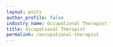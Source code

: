 ```yaml
---
layout: posts 
author_profile: false 
industry_name: Occupational Therapist
title: Occupational Therapist
permalink: /occupational-therapist
---
```

